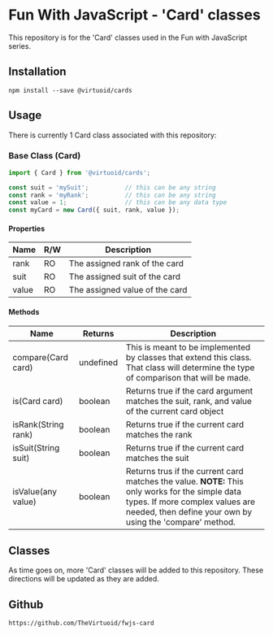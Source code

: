# Fun With JavaScript - 'Card' classes

This repository is for the 'Card' classes used in the Fun with JavaScript series.

## Installation

```
npm install --save @virtuoid/cards
```

## Usage

There is currently 1 Card class associated with this repository:

### Base Class (Card)

```javascript
import { Card } from '@virtuoid/cards';

const suit = 'mySuit';          // this can be any string
const rank = 'myRank';          // this can be any string
const value = 1;                // this can be any data type
const myCard = new Card({ suit, rank, value });
```
#### Properties
| Name | R/W | Description                   |
|-------| --- |-------------------------------|
| rank  | RO | The assigned rank of the card |
| suit  | RO | The assigned suit of the card |
| value | RO | The assigned value of the card |

#### Methods
| Name | Returns | Description|
| --- | --- | --- |
| compare(Card card) | undefined | This is meant to be implemented by classes that extend this class. That class will determine the type of comparison that will be made. |
| is(Card card) | boolean | Returns true if the card argument matches the suit, rank, and value of the current card object |
| isRank(String rank) | boolean | Returns true if the current card matches the rank |
| isSuit(String suit) | boolean | Returns true if the current card matches the suit |
| isValue(any value) | boolean | Returns trus if the current card matches the value. **NOTE:** This only works for the simple data types. If more complex values are needed, then define your own by using the 'compare' method. |

## Classes

As time goes on, more 'Card' classes will be added to this repository. These directions will be updated as they are added.

## Github

```
https://github.com/TheVirtuoid/fwjs-card
```

